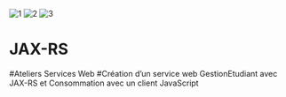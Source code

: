 ![1](https://user-images.githubusercontent.com/61566287/198392942-5b39828c-42b1-407c-ae11-68c0e881a3b6.PNG)
![2](https://user-images.githubusercontent.com/61566287/198393033-b5b69cf6-9afb-4ea1-a6cd-73f4582e4dae.PNG)
![3](https://user-images.githubusercontent.com/61566287/198393184-6a6b0910-55ee-4b81-a1e0-3dffdb50a390.PNG)

# JAX-RS
#Ateliers Services Web
#Création d’un service web GestionEtudiant avec JAX-RS et Consommation avec un client JavaScript
